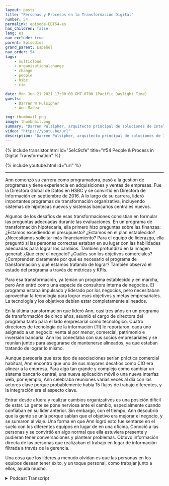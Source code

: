 ```yaml
---
layout: posts
title: "Personas y Procesos en la Transformación Digital"
number: 54
permalink: episode-EDT54-es
has_children: false
lang: es
nav_exclude: true
parent: Episodios
grand_parent: Español
nav_order: 54
tags:
    - multicloud
    - organizationalchange
    - change
    - people
    - hsbc
    - cio

date: Mon Jun 21 2021 17:00:00 GMT-0700 (Pacific Daylight Time)
guests:
    - Darren W Pulsipher
    - Ann Madea

img: thumbnail.png
image: thumbnail.png
summary: "Darren Pulsipher, arquitecto principal de soluciones de Intel, le pregunta a su invitada, Ann Madea, exdirectora de tecnología de la información de HSBC, que reflexione sobre el proceso de grandes cambios de transformación que lideró en las organizaciones."
video: "https://youtu.be/url"
description: "Darren Pulsipher, arquitecto principal de soluciones de Intel, le pregunta a su invitada, Ann Madea, exdirectora de tecnología de la información de HSBC, que reflexione sobre el proceso de grandes cambios de transformación que lideró en las organizaciones."
---
```


<div>
{% include transistor.html id="5e1c9cfe" title="#54 People & Process in Digital Transformation" %}

{% include youtube.html id="url" %}
</div>

---

Ann comenzó su carrera como programadora, pasó a la gestión de programas y tiene experiencia en adquisiciones y ventas de empresas. Fue la Directora Global de Datos en HSBC y se convirtió en Directora de Información en septiembre de 2016. A lo largo de su carrera, lideró importantes programas de transformación organizativa, incluyendo sistemas de hipotecas nuevos y sistemas bancarios centrales nuevos.

Algunos de los desafíos de esas transformaciones consistían en formular las preguntas adecuadas durante las evaluaciones. En un programa de transformación hipotecaria, ella primero hizo preguntas sobre las finanzas: ¿Estamos excediendo el presupuesto? ¿Estamos en el plan establecido? ¿Necesitamos solicitar más financiamiento? Para el equipo de liderazgo, ella preguntó si las personas correctas estaban en su lugar con las habilidades adecuadas para lograr los cambios. También profundizó en la imagen general: ¿Qué cree el negocio? ¿Cuáles son los objetivos comerciales? ¿Comprenden claramente por qué es necesario el programa de transformación y qué estamos tratando de lograr? También observó el estado del programa a través de métricas y KPIs.

Para esa transformación, ya tenían un programa establecido y en marcha, pero Ann entró como una especie de consultora interna de negocios. El programa estaba impulsado y liderado por los negocios, pero necesitaban aprovechar la tecnología para lograr esos objetivos y metas empresariales. La tecnología y los objetivos debían estar completamente alineados.

En la última transformación que lideró Ann, casi tres años en un programa de transformación de cinco años, asumió el cargo de directora del programa tanto para el lado empresarial como tecnológico. Cuatro directores de tecnología de la información (TI) le reportaron, cada uno asignado a un negocio: venta al por menor, comercial, patrimonio e inversión bancaria. Ann los conectaba con sus socios empresariales y se reunían juntos para asegurarse de mantenerse alineados, ya que estaban tratando de lograr lo mismo.

Aunque parecería que este tipo de asociaciones serían práctica comercial habitual, Ann encontró que uno de sus mayores desafíos como CIO era alinear a la empresa. Para algo tan grande y complejo como cambiar un sistema bancario central, una nueva aplicación móvil o una nueva interfaz web, por ejemplo, Ann celebraba reuniones varias veces al día con los actores clave porque probablemente había 15 flujos de trabajo diferentes, y la integración era el aspecto clave.

Entrar desde afuera y realizar cambios organizativos es una posición difícil de estar. La gente se pone nerviosa ante el cambio, especialmente cuando confiaban en su líder anterior. Sin embargo, con el tiempo, Ann descubrió que la gente se unía porque sabían que el objetivo era mejorar el negocio, y se sumaron al viaje. Una forma en que Ann logró esto fue sentarse en el suelo con los diferentes equipos en lugar de en una oficina. Conoció a las personas y se convirtió en algo normal que ella estuviera presente y pudieran tener conversaciones y plantear problemas. Obtuvo información directa de las personas que realizaban el trabajo en lugar de información filtrada a través de la gerencia.

Una cosa que los líderes a menudo olvidan es que las personas en los equipos desean tener éxito, y un toque personal, como trabajar junto a ellos, ayuda mucho.



<details>
<summary> Podcast Transcript </summary>

<p></p>

</details>
